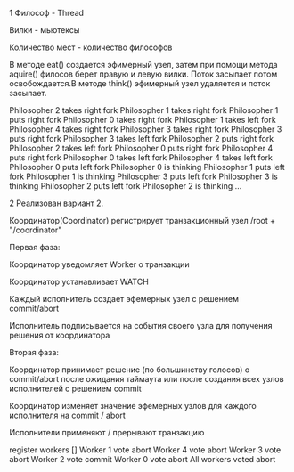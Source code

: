 1 
Философ - Thread

Вилки - мьютексы

Количество мест - количество философов

В методе eat() создается эфимерный узел, затем при помощи метода aquire() филосов берет правую и левую вилки. Поток засыпает потом освобождается.В методе think() эфимерный узел удаляется и поток засыпает.

Philosopher 2 takes right fork
Philosopher 1 takes right fork
Philosopher 1 puts right fork
Philosopher 0 takes right fork
Philosopher 1 takes left fork
Philosopher 4 takes right fork
Philosopher 3 takes right fork
Philosopher 3 puts right fork
Philosopher 3 takes left fork
Philosopher 2 puts right fork
Philosopher 2 takes left fork
Philosopher 0 puts right fork
Philosopher 4 puts right fork
Philosopher 0 takes left fork
Philosopher 4 takes left fork
Philosopher 0 puts left fork
Philosopher 0 is thinking
Philosopher 1 puts left fork
Philosopher 1 is thinking
Philosopher 3 puts left fork
Philosopher 3 is thinking
Philosopher 2 puts left fork
Philosopher 2 is thinking
...

2
Реализован вариант 2.

Координатор(Coordinator) регистрирует транзакционный узел /root + "/coordinator"

Первая фаза:

Координатор уведомляет Worker о транзакции

Координатор устанавливает WATCH

Каждый исполнитель создает эфемерных узел с решением commit/abort

Исполнитель подписывается на события своего узла для получения решения от координатора

Вторая фаза:

Координатор принимает решение (по большинству голосов) о commit/abort после ожидания таймаута или после создания всех узлов исполнителей с решением commit

Координатор изменяет значение эфемерных узлов для каждого исполнителя на commit / abort

Исполнители применяют / прерывают транзакцию

register workers []
Worker 1 vote abort
Worker 4 vote abort
Worker 3 vote abort
Worker 2 vote commit
Worker 0 vote abort
All workers voted
abort
